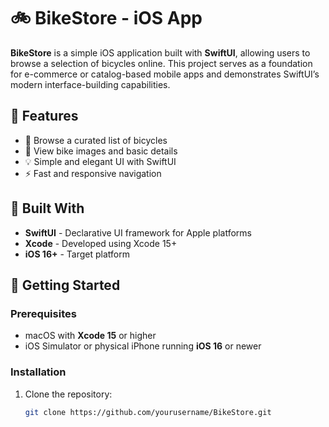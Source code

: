 # 🚲 BikeStore - iOS App

**BikeStore** is a simple iOS application built with **SwiftUI**, allowing users to browse a selection of bicycles online. This project serves as a foundation for e-commerce or catalog-based mobile apps and demonstrates SwiftUI’s modern interface-building capabilities.

## 📱 Features

- 🛒 Browse a curated list of bicycles
- 📸 View bike images and basic details
- 💡 Simple and elegant UI with SwiftUI
- ⚡ Fast and responsive navigation

## 🧰 Built With

- **SwiftUI** - Declarative UI framework for Apple platforms
- **Xcode** - Developed using Xcode 15+
- **iOS 16+** - Target platform

## 🚀 Getting Started

### Prerequisites

- macOS with **Xcode 15** or higher
- iOS Simulator or physical iPhone running **iOS 16** or newer

### Installation

1. Clone the repository:
   ```bash
   git clone https://github.com/yourusername/BikeStore.git
